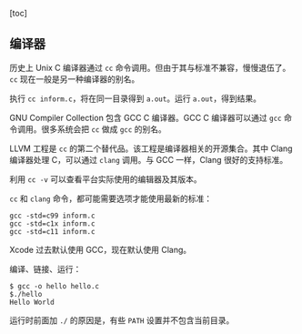 [toc]

## 编译器

历史上 Unix C 编译器通过 `cc` 命令调用。但由于其与标准不兼容，慢慢退伍了。`cc` 现在一般是另一种编译器的别名。

执行 `cc inform.c`，将在同一目录得到 `a.out`。运行 `a.out`，得到结果。

GNU Compiler Collection 包含 GCC C 编译器。GCC C 编译器可以通过 `gcc` 命令调用。很多系统会把 `cc` 做成 `gcc` 的别名。

LLVM 工程是 `cc` 的第二个替代品。该工程是编译器相关的开源集合。其中 Clang 编译器处理 C，可以通过 `clang` 调用。与 GCC 一样，Clang 很好的支持标准。

利用 `cc -v` 可以查看平台实际使用的编辑器及其版本。

`cc` 和 `clang` 命令，都可能需要选项才能使用最新的标准：

    gcc -std=c99 inform.c
    gcc -std=c1x inform.c
    gcc -std=c11 inform.c

Xcode 过去默认使用 GCC，现在默认使用 Clang。

编译、链接、运行：

    $ gcc -o hello hello.c
    $./hello
    Hello World

运行时前面加 `./` 的原因是，有些 `PATH` 设置并不包含当前目录。